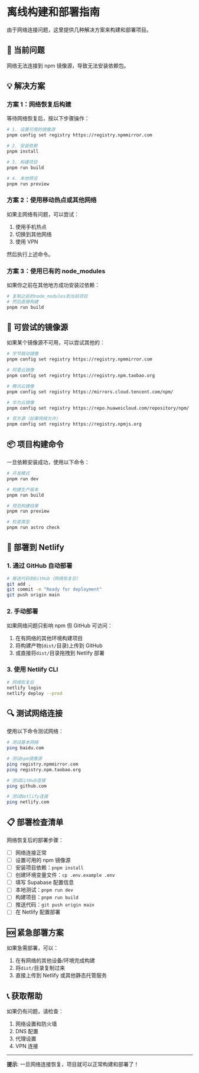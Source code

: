 # 离线构建和部署指南

由于网络连接问题，这里提供几种解决方案来构建和部署项目。

## 🚨 当前问题

网络无法连接到 npm 镜像源，导致无法安装依赖包。

## 💡 解决方案

### 方案 1：网络恢复后构建

等待网络恢复后，按以下步骤操作：

```bash
# 1. 设置可用的镜像源
pnpm config set registry https://registry.npmmirror.com

# 2. 安装依赖
pnpm install

# 3. 构建项目
pnpm run build

# 4. 本地预览
pnpm run preview
```

### 方案 2：使用移动热点或其他网络

如果主网络有问题，可以尝试：

1. 使用手机热点
2. 切换到其他网络
3. 使用 VPN

然后执行上述命令。

### 方案 3：使用已有的 node_modules

如果你之前在其他地方成功安装过依赖：

```bash
# 复制之前的node_modules到当前项目
# 然后直接构建
pnpm run build
```

## 🔧 可尝试的镜像源

如果某个镜像源不可用，可以尝试其他的：

```bash
# 字节跳动镜像
pnpm config set registry https://registry.npmmirror.com

# 阿里云镜像
pnpm config set registry https://registry.npm.taobao.org

# 腾讯云镜像
pnpm config set registry https://mirrors.cloud.tencent.com/npm/

# 华为云镜像
pnpm config set registry https://repo.huaweicloud.com/repository/npm/

# 官方源（如果网络允许）
pnpm config set registry https://registry.npmjs.org
```

## 📦 项目构建命令

一旦依赖安装成功，使用以下命令：

```bash
# 开发模式
pnpm run dev

# 构建生产版本
pnpm run build

# 预览构建结果
pnpm run preview

# 检查类型
pnpm run astro check
```

## 🚀 部署到 Netlify

### 1. 通过 GitHub 自动部署

```bash
# 推送代码到GitHub（网络恢复后）
git add .
git commit -m "Ready for deployment"
git push origin main
```

### 2. 手动部署

如果网络问题只影响 npm 但 GitHub 可访问：

1. 在有网络的其他环境构建项目
2. 将构建产物(`dist/`目录)上传到 GitHub
3. 或直接将`dist/`目录拖拽到 Netlify 部署

### 3. 使用 Netlify CLI

```bash
# 网络恢复后
netlify login
netlify deploy --prod
```

## 🔍 测试网络连接

使用以下命令测试网络：

```bash
# 测试基本网络
ping baidu.com

# 测试npm镜像源
ping registry.npmmirror.com
ping registry.npm.taobao.org

# 测试GitHub连接
ping github.com

# 测试Netlify连接
ping netlify.com
```

## 📋 部署检查清单

网络恢复后的部署步骤：

- [ ] 网络连接正常
- [ ] 设置可用的 npm 镜像源
- [ ] 安装项目依赖：`pnpm install`
- [ ] 创建环境变量文件：`cp .env.example .env`
- [ ] 填写 Supabase 配置信息
- [ ] 本地测试：`pnpm run dev`
- [ ] 构建项目：`pnpm run build`
- [ ] 推送代码：`git push origin main`
- [ ] 在 Netlify 配置部署

## 🆘 紧急部署方案

如果急需部署，可以：

1. 在有网络的其他设备/环境完成构建
2. 将`dist/`目录复制过来
3. 直接上传到 Netlify 或其他静态托管服务

## 📞 获取帮助

如果仍有问题，请检查：

1. 网络设置和防火墙
2. DNS 配置
3. 代理设置
4. VPN 连接

---

**提示**: 一旦网络连接恢复，项目就可以正常构建和部署了！
